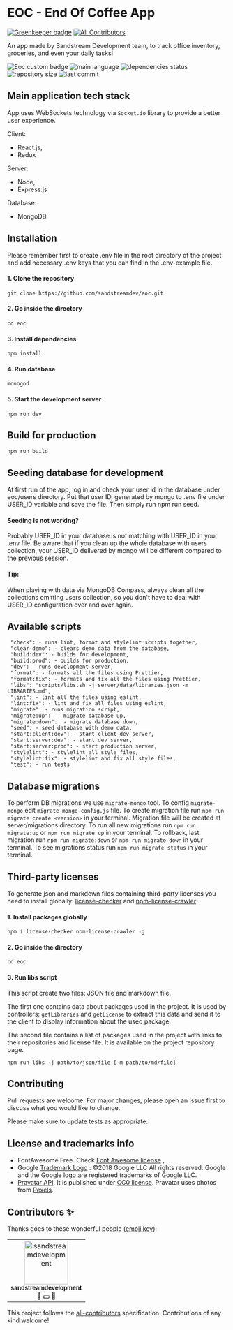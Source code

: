 # EOC - End Of Coffee App

[![Greenkeeper badge](https://badges.greenkeeper.io/sandstreamdev/eoc.svg)](https://greenkeeper.io/)
[![All Contributors](https://img.shields.io/badge/all_contributors-1-orange.svg?style=flat-square)](#contributors)

An app made by Sandstream Development team, to track office inventory, groceries, and even your daily tasks!

![Eoc custom badge](https://img.shields.io/badge/EOC-App-orange)
![main language](https://img.shields.io/github/languages/top/sandstreamdev/eoc)
![dependencies status](https://img.shields.io/david/sandstreamdev/eoc)
![repository size](https://img.shields.io/github/repo-size/sandstreamdev/eoc)
![last commit](https://img.shields.io/github/last-commit/sandstreamdev/eoc)

## Main application tech stack

App uses WebSockets technology via `Socket.io` library to provide a better user experience.

Client:

- React.js,
- Redux

Server:

- Node,
- Express.js

Database:

- MongoDB

## Installation

Please remember first to create .env file in the root directory of the project and add necessary .env keys that you can find in the .env-example file.

#### 1. Clone the repository

```
git clone https://github.com/sandstreamdev/eoc.git
```

#### 2. Go inside the directory

```
cd eoc
```

#### 3. Install dependencies

```
npm install
```

#### 4. Run database

```
monogod
```

#### 5. Start the development server

```
npm run dev
```

## Build for production

```
npm run build
```

## Seeding database for development

At first run of the app, log in and check your user id in the database under eoc/users directory. Put that user ID, generated by mongo to .env file under USER_ID variable and save the file. Then simply run npm run seed.

#### Seeding is not working?

Probably USER_ID in your database is not matching with USER_ID in your .env file. Be aware that if you clean up the whole database with users collection, your USER_ID delivered by mongo will be different compared to the previous session.

#### Tip:

When playing with data via MongoDB Compass, always clean all the collections omitting users collection, so you don't have to deal with USER_ID configuration over and over again.

## Available scripts

```
 "check": - runs lint, format and stylelint scripts together,
 "clear-demo": - clears demo data from the database,
 "build:dev": - builds for development,
 "build:prod": - builds for production,
 "dev": - runs development server,
 "format": - formats all the files using Prettier,
 "format:fix": - formats and fix all the files using Prettier,
 "libs": "scripts/libs.sh -j server/data/libraries.json -m LIBRARIES.md",
 "lint": - lint all the files using eslint,
 "lint:fix": - lint and fix all files using eslint,
 "migrate": - runs migration script,
 "migrate:up":  - migrate database up,
 "migrate:down":  - migrate database down,
 "seed": - seed database with demo data,
 "start:client:dev": - start client dev server,
 "start:server:dev": - start dev server,
 "start:server:prod": - start production server,
 "stylelint": - stylelint all style files,
 "stylelint:fix": - stylelint and fix all style files,
 "test": - run tests
```

## Database migrations

To perform DB migrations we use `migrate-mongo` tool. To config `migrate-mongo` edit `migrate-mongo-config.js` file. To create migration file run `npm run migrate create <version>` in your terminal. Migration file will be created at server/migrations directory. To run all new migrations run `npm run migrate:up` or `npm run migrate up` in your terminal. To rollback, last migration run `npm run migrate:down` or `npm run migrate down` in your terminal. To see migrations status run `npm run migrate status` in your terminal.

## Third-party licenses

To generate json and markdown files containing third-party licenses you need to
install globally: [license-checker](https://github.com/davglass/license-checker#readme) and [npm-license-crawler](https://github.com/mwittig/npm-license-crawler):

#### 1. Install packages globally

```
npm i license-checker npm-license-crawler -g
```

#### 2. Go inside the directory

```
cd eoc
```

#### 3. Run libs script

This script create two files: JSON file and markdown file.

The first one contains data about packages used in the project. It is used by controllers: `getLibraries` and `getLicense` to extract this data and send it to the client to display information about the used package.

The second file contains a list of packages used in the project with links to their repositories and license file. It is available on the project repository page.

```
npm run libs -j path/to/json/file [-m path/to/md/file]
```

## Contributing

Pull requests are welcome. For major changes, please open an issue first to discuss what you would like to change.

Please make sure to update tests as appropriate.

## License and trademarks info

- FontAwesome Free. Check [Font Awesome license](https://fontawesome.com/license) ,
- Google [Trademark Logo](https://www.google.com/permissions/logos-trademarks) : ©2018 Google LLC All rights reserved. Google and the Google logo are registered trademarks of Google LLC.
- [Pravatar API](https://pravatar.cc/). It is published under [CC0 license](https://creativecommons.org/share-your-work/public-domain/cc0/). Pravatar uses photos from [Pexels](https://www.pexels.com/).

## Contributors ✨

Thanks goes to these wonderful people ([emoji key](https://allcontributors.org/docs/en/emoji-key)):

<!-- ALL-CONTRIBUTORS-LIST:START - Do not remove or modify this section -->
<!-- prettier-ignore -->
<table>
  <tr>
    <td align="center"><a href="https://github.com/sandstreamdevelopment"><img src="https://avatars2.githubusercontent.com/u/44231396?v=4" width="100px;" alt="sandstreamdevelopment"/><br /><sub><b>sandstreamdevelopment</b></sub></a><br /><a href="#business-sandstreamdevelopment" title="Business development">💼</a> <a href="#financial-sandstreamdevelopment" title="Financial">💵</a> <a href="#ideas-sandstreamdevelopment" title="Ideas, Planning, & Feedback">🤔</a></td>
  </tr>
</table>

<!-- ALL-CONTRIBUTORS-LIST:END -->

This project follows the [all-contributors](https://github.com/all-contributors/all-contributors) specification. Contributions of any kind welcome!
